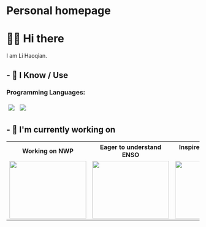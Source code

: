 # Personal homepage

# 🙋‍♂️ Hi there

I am Li Haoqian. 


## - 🧠 I Know / Use

### Programming Languages:

<img src="https://img.shields.io/badge/python-blue" style="margin:5px" />  <img src="https://img.shields.io/badge/shell-green" style="margin:5px" />


## - 🔭 I'm currently working on

<table style="width:100%; table-layout:fixed">
  <tr>
    <th style="text-align:center;">Working on NWP</th>
    <th style="text-align:center;">Eager to understand ENSO</th>
    <th style="text-align:center;">Inspire to write perfect code</th>
  </tr>
  <tr>
    <td>
		<!-- <a href="https://github.com/aeris170/DoaEngine">  用于跳转路径  -->
			<img src="https://www.cesm.ucar.edu/sites/default/files/styles/large/public/2022-10/cesm2.jpg?itok=0rg0TdAy" width="200" height="150" alt=""/>
		</a>
	</td>
    <td>
		<!-- <a href="https://github.com/aeris170/RISK-Digital-Cut"> -->
			<img src="https://www.climate.gov/sites/default/files/styles/full_width_620_original_image/public/ENSOPageWhatisElNinoTest_0.jpg?itok=PjNF0WAH" width="200" height="150" alt=""/>
		</a>
	</td>
    <td>
		<!-- <a href="https://github.com/chroma-works/NeoDoa"> -->
			<img src="https://th.bing.com/th/id/OIP.cvIxJyECFqBPyhrtzyImYwHaHa?rs=1&pid=ImgDetMain" width="200" height="150" alt=""/>
		</a>
	</td>
  </tr>
</table>
